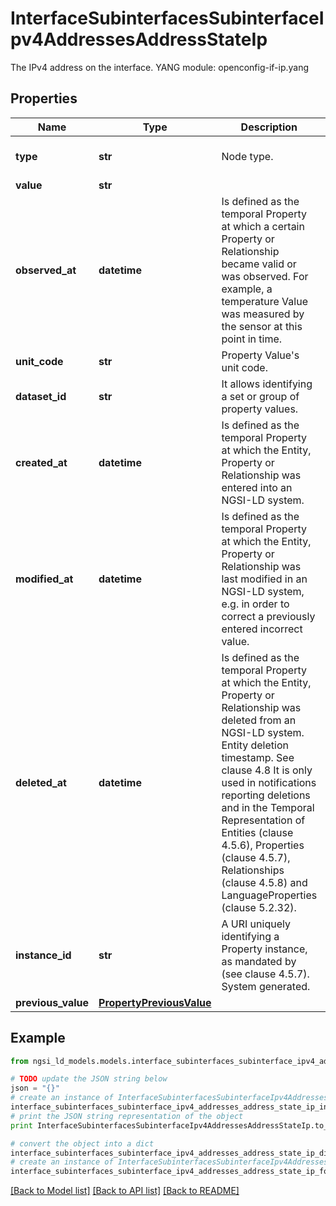 # InterfaceSubinterfacesSubinterfaceIpv4AddressesAddressStateIp

The IPv4 address on the interface.  YANG module: openconfig-if-ip.yang 

## Properties

Name | Type | Description | Notes
------------ | ------------- | ------------- | -------------
**type** | **str** | Node type.  | [optional] [default to 'Property']
**value** | **str** |  | 
**observed_at** | **datetime** | Is defined as the temporal Property at which a certain Property or Relationship became valid or was observed. For example, a temperature Value was measured by the sensor at this point in time.  | [optional] 
**unit_code** | **str** | Property Value&#39;s unit code.  | [optional] 
**dataset_id** | **str** | It allows identifying a set or group of property values.  | [optional] 
**created_at** | **datetime** | Is defined as the temporal Property at which the Entity, Property or Relationship was entered into an NGSI-LD system.  | [optional] [readonly] 
**modified_at** | **datetime** | Is defined as the temporal Property at which the Entity, Property or Relationship was last modified in an NGSI-LD system, e.g. in order to correct a previously entered incorrect value.  | [optional] [readonly] 
**deleted_at** | **datetime** | Is defined as the temporal Property at which the Entity, Property or Relationship was deleted from an NGSI-LD system.  Entity deletion timestamp. See clause 4.8 It is only used in notifications reporting deletions and in the Temporal Representation of Entities (clause 4.5.6), Properties (clause 4.5.7), Relationships (clause 4.5.8) and LanguageProperties (clause 5.2.32).  | [optional] [readonly] 
**instance_id** | **str** | A URI uniquely identifying a Property instance, as mandated by (see clause 4.5.7). System generated.  | [optional] [readonly] 
**previous_value** | [**PropertyPreviousValue**](PropertyPreviousValue.md) |  | [optional] 

## Example

```python
from ngsi_ld_models.models.interface_subinterfaces_subinterface_ipv4_addresses_address_state_ip import InterfaceSubinterfacesSubinterfaceIpv4AddressesAddressStateIp

# TODO update the JSON string below
json = "{}"
# create an instance of InterfaceSubinterfacesSubinterfaceIpv4AddressesAddressStateIp from a JSON string
interface_subinterfaces_subinterface_ipv4_addresses_address_state_ip_instance = InterfaceSubinterfacesSubinterfaceIpv4AddressesAddressStateIp.from_json(json)
# print the JSON string representation of the object
print InterfaceSubinterfacesSubinterfaceIpv4AddressesAddressStateIp.to_json()

# convert the object into a dict
interface_subinterfaces_subinterface_ipv4_addresses_address_state_ip_dict = interface_subinterfaces_subinterface_ipv4_addresses_address_state_ip_instance.to_dict()
# create an instance of InterfaceSubinterfacesSubinterfaceIpv4AddressesAddressStateIp from a dict
interface_subinterfaces_subinterface_ipv4_addresses_address_state_ip_form_dict = interface_subinterfaces_subinterface_ipv4_addresses_address_state_ip.from_dict(interface_subinterfaces_subinterface_ipv4_addresses_address_state_ip_dict)
```
[[Back to Model list]](../README.md#documentation-for-models) [[Back to API list]](../README.md#documentation-for-api-endpoints) [[Back to README]](../README.md)


